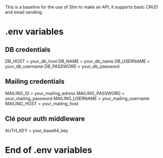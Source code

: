 This is a baseline for the use of Slim to make an API, it supports basic CRUD and email sending.

# .env variables
## DB credentials
DB_HOST = your_db_host
DB_NAME = your_db_name
DB_USERNAME = your_db_username
DB_PASSWORD = your_db_password

## Mailing credentials
MAILING_ID = your_mailing_adress
MAILING_PASSWORD = your_mailing_password
MAILING_USERNAME = your_mailing_username
MAILING_HOST = your_mailing_host

## Clé pour auth middleware
AUTH_KEY = your_base64_key

# End of .env variables